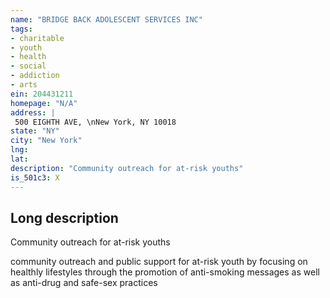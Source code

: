 ```yaml
---
name: "BRIDGE BACK ADOLESCENT SERVICES INC"
tags:
- charitable
- youth
- health
- social
- addiction
- arts
ein: 204431211
homepage: "N/A"
address: |
 500 EIGHTH AVE, \nNew York, NY 10018
state: "NY"
city: "New York"
lng: 
lat: 
description: "Community outreach for at-risk youths"
is_501c3: X
---
```


## Long description

Community outreach for at-risk youths
  
  community outreach and public support for at-risk youth by focusing on healthly lifestyles through the promotion of anti-smoking messages as well as anti-drug and safe-sex practices
